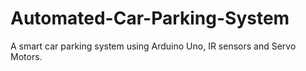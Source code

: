 # Automated-Car-Parking-System
A smart car parking system using Arduino Uno, IR sensors and Servo Motors.
